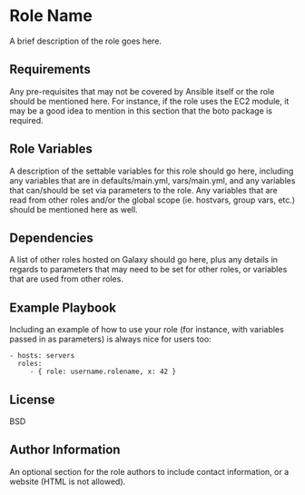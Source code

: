 Role Name 
========= 
 
A brief description of the role goes here. 
 
Requirements 
------------ 
 
Any pre-requisites that may not be covered by Ansible itself or the role should be mentioned here. For instance, if the role uses the EC2 module, it may be a good idea to mention in this section that the boto package is required. 
 
Role Variables 
-------------- 
 
A description of the settable variables for this role should go here, including any variables that are in defaults/main.yml, vars/main.yml, and any variables that can/should be set via parameters to the role. Any variables that are read from other roles and/or the global scope (ie. hostvars, group vars, etc.) should be mentioned here as well. 
 
Dependencies 
------------ 
 
A list of other roles hosted on Galaxy should go here, plus any details in regards to parameters that may need to be set for other roles, or variables that are used from other roles. 
 
Example Playbook 
---------------- 
 
Including an example of how to use your role (for instance, with variables passed in as parameters) is always nice for users too: 
 
    - hosts: servers 
      roles: 
         - { role: username.rolename, x: 42 } 
 
License 
------- 
 
BSD 
 
Author Information 
------------------ 
 
An optional section for the role authors to include contact information, or a website (HTML is not allowed). 